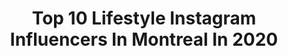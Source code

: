 ---
title: Top 10 Lifestyle Instagram Influencers In Montreal In 2020
description: >-
  Find top lifestyle Instagram influencers in Montreal in 2020. Most popular hashtags: #canada #montreal # #makeup.
platform: Instagram
profiles:
  - username: "bylauragdiaz"
    fullname: >-
      Laura Ⓥ Conscious Lifestyle
    location: "Canada"
    followers: 2553
    engagement: 1173
    commentsToLikes: 0.252800
    id: ck13bok3gwepl0i19265dty97
    verified: false
    hashtags: "#dametraveler, #fvmtl, #mtlvegan, #veganbeautyblogger"
  - username: "iam.neptuna"
    fullname: >-
      N E P T U N A 🧜🏼‍♀️
    location: "Canada"
    followers: 3469
    engagement: 2309
    commentsToLikes: 0.188764
    id: ckap3q95n435q0i78tew2axmj
    verified: false
    hashtags: ""
  - username: "la.mouette"
    fullname: >-
      Florence
    location: "Canada"
    followers: 22145
    engagement: 545
    commentsToLikes: 0.038750
    id: ck55ptio1bcg80i11u9gk175z
    verified: false
    hashtags: "#sketching, #exploretocreate, #ipadprocreate, #scotlandtravel"
  - username: "kamouchefly"
    fullname: >-
      Cαmille ♡
    location: "Canada"
    followers: 19947
    engagement: 982
    commentsToLikes: 0.012656
    id: ckaoxzwdhfgyp0i78uocdov14
    verified: false
    hashtags: "#umithesam, #idealofsweden, #thankful, #instatravel"
  - username: "mollyyycardi"
    fullname: >-
      Mollycardi👽
    location: "Canada"
    followers: 23077
    engagement: 299
    commentsToLikes: 0.093991
    id: ck5q1vog1d05k0i11u2afkkvg
    verified: false
    hashtags: "#blush, #waffle, #bag, #coffee"
  - username: "yesmini_"
    fullname: >-
      Yesmine Boukhili
    location: "Canada"
    followers: 11524
    engagement: 462
    commentsToLikes: 0.042066
    id: ck5hcjqu1iffe0i11b8ab16u7
    verified: false
    hashtags: "#mtlmoments, #noedit, #throwback, #morningslikethese"
  - username: "instawanza"
    fullname: >-
      Wided
    location: "Canada"
    followers: 168324
    engagement: 557
    commentsToLikes: 0.024845
    id: ckaoynl0si9f10i784lhe6n3y
    verified: false
    hashtags: "#ramadankareem, #education, #quarantineinmtl, #mua"
  - username: "trangreeny"
    fullname: >-
      Trang | MTL Lifestyle
    location: "Canada"
    followers: 10074
    engagement: 564
    commentsToLikes: 0.059581
    id: ckaorli1qnrcl0i782zrqeflr
    verified: false
    hashtags: "#softserve, #flatlaystyle, #bouquet, #foodforlife"
  - username: "welcome_to_montreal"
    fullname: >-
      Welcome To Montreal
    location: "Canada"
    followers: 25214
    engagement: 143
    commentsToLikes: 0.014509
    id: ck9wflx1ypfqm0j78kedrv5rr
    verified: false
    hashtags: "#mtlart, #basiliquenotredame, #mtlblogger, #autumn"
  - username: "charles.ferna"
    fullname: >-
      CHARLES FERNANDEZ
    location: "Canada"
    followers: 10046
    engagement: 1196
    commentsToLikes: 0.024992
    id: ckap4lqhb7umn0i7849ywuyz6
    verified: false
    hashtags: ""
---